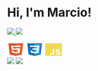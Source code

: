 # Hi, I'm Marcio!

<div>
  <a href="https://github.com/MarcioSouzaTI">
  <img aling="center" height="180" src="https://github-readme-stats.vercel.app/api?username=MarcioSouzaTI"/>
  </a>
   <a href="https://github.com/MarcioSouzaTI">
  <img aling="center" height="180" src="https://github-readme-stats.vercel.app/api/top-langs/?username=MarcioSouzaTI"/> 
  </a>
</div>
  
<div style="display: inline_block"><br>
  <img align"center" alt="Marcio-HTML" height="30" width="40" src="https://raw.githubusercontent.com/devicons/devicon/master/icons/html5/html5-original.svg">
  <img align"center" alt="Marcio-CSS" height="30" width="40" src="https://raw.githubusercontent.com/devicons/devicon/master/icons/css3/css3-original.svg">
  <img align"center" alt="Marcio-Js" height="30" width="40" src="https://raw.githubusercontent.com/devicons/devicon/master/icons/javascript/javascript-plain.svg">
</div>

<div>
<a href="https://instagram.com/marcio.g.desouza/"><img src="https://img.shields.io/badge/-Instagram-%23E4405F?style=for-the-badge&logo=instagram&logoColor=white"></a>
<a href="https://www.linkedin.com/in/marcioggonzaga/"><img src="https://img.shields.io/badge/-LinkedIn-%230077B5?style=for-the-badge&logo=linkedin&logoColor=white"></a>   
</div>
<!--
**MarcioSouzaTI/MarcioSouzaTI** is a ✨ _special_ ✨ repository because its `README.md` (this file) appears on your GitHub profile.

Here are some ideas to get you started:

- 🔭 I’m currently working on ...
- 🌱 I’m currently learning ...
- 👯 I’m looking to collaborate on ...
- 🤔 I’m looking for help with ...
- 💬 Ask me about ...
- 📫 How to reach me: ...
- 😄 Pronouns: ...
- ⚡ Fun fact: ...
-->

